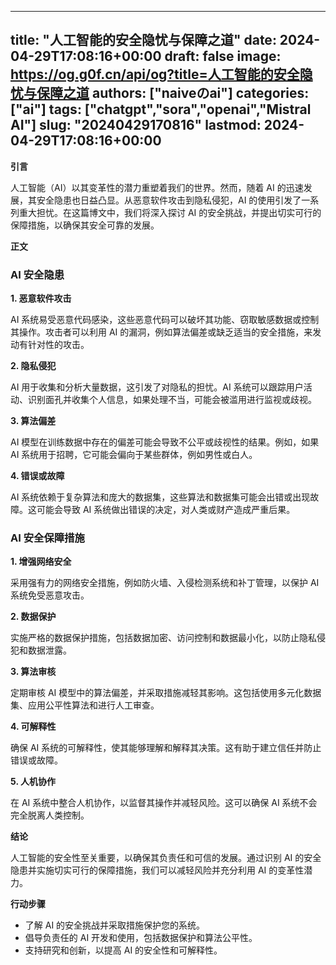 
---
title: "人工智能的安全隐忧与保障之道"
date: 2024-04-29T17:08:16+00:00
draft: false
image: https://og.g0f.cn/api/og?title=人工智能的安全隐忧与保障之道
authors: ["naiveのai"]
categories: ["ai"]
tags: ["chatgpt","sora","openai","Mistral AI"]
slug: "20240429170816"
lastmod: 2024-04-29T17:08:16+00:00
---
**引言**

人工智能（AI）以其变革性的潜力重塑着我们的世界。然而，随着 AI 的迅速发展，其安全隐患也日益凸显。从恶意软件攻击到隐私侵犯，AI 的使用引发了一系列重大担忧。在这篇博文中，我们将深入探讨 AI 的安全挑战，并提出切实可行的保障措施，以确保其安全可靠的发展。

**正文**

### AI 安全隐患

**1. 恶意软件攻击**

AI 系统易受恶意代码感染，这些恶意代码可以破坏其功能、窃取敏感数据或控制其操作。攻击者可以利用 AI 的漏洞，例如算法偏差或缺乏适当的安全措施，来发动有针对性的攻击。

**2. 隐私侵犯**

AI 用于收集和分析大量数据，这引发了对隐私的担忧。AI 系统可以跟踪用户活动、识别面孔并收集个人信息，如果处理不当，可能会被滥用进行监视或歧视。

**3. 算法偏差**

AI 模型在训练数据中存在的偏差可能会导致不公平或歧视性的结果。例如，如果 AI 系统用于招聘，它可能会偏向于某些群体，例如男性或白人。

**4. 错误或故障**

AI 系统依赖于复杂算法和庞大的数据集，这些算法和数据集可能会出错或出现故障。这可能会导致 AI 系统做出错误的决定，对人类或财产造成严重后果。

### AI 安全保障措施

**1. 增强网络安全**

采用强有力的网络安全措施，例如防火墙、入侵检测系统和补丁管理，以保护 AI 系统免受恶意攻击。

**2. 数据保护**

实施严格的数据保护措施，包括数据加密、访问控制和数据最小化，以防止隐私侵犯和数据泄露。

**3. 算法审核**

定期审核 AI 模型中的算法偏差，并采取措施减轻其影响。这包括使用多元化数据集、应用公平性算法和进行人工审查。

**4. 可解释性**

确保 AI 系统的可解释性，使其能够理解和解释其决策。这有助于建立信任并防止错误或故障。

**5. 人机协作**

在 AI 系统中整合人机协作，以监督其操作并减轻风险。这可以确保 AI 系统不会完全脱离人类控制。

**结论**

人工智能的安全性至关重要，以确保其负责任和可信的发展。通过识别 AI 的安全隐患并实施切实可行的保障措施，我们可以减轻风险并充分利用 AI 的变革性潜力。

**行动步骤**

* 了解 AI 的安全挑战并采取措施保护您的系统。
* 倡导负责任的 AI 开发和使用，包括数据保护和算法公平性。
* 支持研究和创新，以提高 AI 的安全性和可解释性。